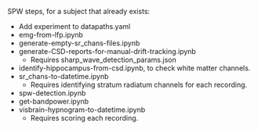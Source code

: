 SPW steps, for a subject that already exists:
- Add experiment to datapaths.yaml
- emg-from-lfp.ipynb
- generate-empty-sr_chans-files.ipynb
- generate-CSD-reports-for-manual-drift-tracking.ipynb
    - Requires sharp_wave_detection_params.json
- identify-hippocampus-from-csd.ipynb, to check white matter channels. 
- sr_chans-to-datetime.ipynb
    - Requires identifying stratum radiatum channels for each recording.
- spw-detection.ipynb
- get-bandpower.ipynb
- visbrain-hypnogram-to-datetime.ipynb
    - Requires scoring each recording. 
